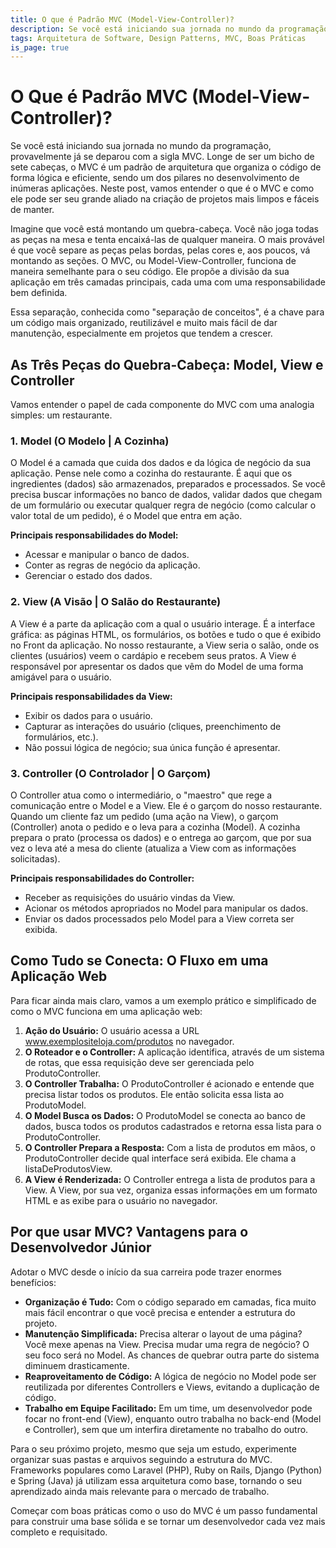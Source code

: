 ```yaml
---
title: O que é Padrão MVC (Model-View-Controller)?
description: Se você está iniciando sua jornada no mundo da programação, provavelmente já se deparou com a sigla "MVC". Neste post, vamos entender o que é o MVC e como ele pode ser seu grande aliado na criação de projetos mais limpos e fáceis de manter.
tags: Arquitetura de Software, Design Patterns, MVC, Boas Práticas
is_page: true
---
```


# O Que é Padrão MVC (Model-View-Controller)?

Se você está iniciando sua jornada no mundo da programação, provavelmente já se deparou com a sigla MVC. Longe de ser um bicho de sete cabeças, o MVC é um padrão de arquitetura que organiza o código de forma lógica e eficiente, sendo um dos pilares no desenvolvimento de inúmeras aplicações. Neste post, vamos entender o que é o MVC e como ele pode ser seu grande aliado na criação de projetos mais limpos e fáceis de manter.

Imagine que você está montando um quebra-cabeça. Você não joga todas as peças na mesa e tenta encaixá-las de qualquer maneira. O mais provável é que você separe as peças pelas bordas, pelas cores e, aos poucos, vá montando as seções. O MVC, ou Model-View-Controller, funciona de maneira semelhante para o seu código. Ele propõe a divisão da sua aplicação em três camadas principais, cada uma com uma responsabilidade bem definida.

Essa separação, conhecida como "separação de conceitos", é a chave para um código mais organizado, reutilizável e muito mais fácil de dar manutenção, especialmente em projetos que tendem a crescer.

## As Três Peças do Quebra-Cabeça: Model, View e Controller

Vamos entender o papel de cada componente do MVC com uma analogia simples: um restaurante.

### 1. Model (O Modelo | A Cozinha)
O Model é a camada que cuida dos dados e da lógica de negócio da sua aplicação. Pense nele como a cozinha do restaurante. É aqui que os ingredientes (dados) são armazenados, preparados e processados. Se você precisa buscar informações no banco de dados, validar dados que chegam de um formulário ou executar qualquer regra de negócio (como calcular o valor total de um pedido), é o Model que entra em ação.

**Principais responsabilidades do Model:**
- Acessar e manipular o banco de dados.
- Conter as regras de negócio da aplicação.
- Gerenciar o estado dos dados.

### 2. View (A Visão | O Salão do Restaurante)
A View é a parte da aplicação com a qual o usuário interage. É a interface gráfica: as páginas HTML, os formulários, os botões e tudo o que é exibido no Front da aplicação. No nosso restaurante, a View seria o salão, onde os clientes (usuários) veem o cardápio e recebem seus pratos. A View é responsável por apresentar os dados que vêm do Model de uma forma amigável para o usuário.

**Principais responsabilidades da View:**
- Exibir os dados para o usuário.
- Capturar as interações do usuário (cliques, preenchimento de formulários, etc.).
- Não possui lógica de negócio; sua única função é apresentar.

### 3. Controller (O Controlador | O Garçom)
O Controller atua como o intermediário, o "maestro" que rege a comunicação entre o Model e a View. Ele é o garçom do nosso restaurante. Quando um cliente faz um pedido (uma ação na View), o garçom (Controller) anota o pedido e o leva para a cozinha (Model). A cozinha prepara o prato (processa os dados) e o entrega ao garçom, que por sua vez o leva até a mesa do cliente (atualiza a View com as informações solicitadas).

**Principais responsabilidades do Controller:**
- Receber as requisições do usuário vindas da View.
- Acionar os métodos apropriados no Model para manipular os dados.
- Enviar os dados processados pelo Model para a View correta ser exibida.

## Como Tudo se Conecta: O Fluxo em uma Aplicação Web

Para ficar ainda mais claro, vamos a um exemplo prático e simplificado de como o MVC funciona em uma aplicação web:

1. **Ação do Usuário:** O usuário acessa a URL www.exemplositeloja.com/produtos no navegador.
2. **O Roteador e o Controller:** A aplicação identifica, através de um sistema de rotas, que essa requisição deve ser gerenciada pelo ProdutoController.
3. **O Controller Trabalha:** O ProdutoController é acionado e entende que precisa listar todos os produtos. Ele então solicita essa lista ao ProdutoModel.
4. **O Model Busca os Dados:** O ProdutoModel se conecta ao banco de dados, busca todos os produtos cadastrados e retorna essa lista para o ProdutoController.
5. **O Controller Prepara a Resposta:** Com a lista de produtos em mãos, o ProdutoController decide qual interface será exibida. Ele chama a listaDeProdutosView.
6. **A View é Renderizada:** O Controller entrega a lista de produtos para a View. A View, por sua vez, organiza essas informações em um formato HTML e as exibe para o usuário no navegador.

## Por que usar MVC? Vantagens para o Desenvolvedor Júnior

Adotar o MVC desde o início da sua carreira pode trazer enormes benefícios:

- **Organização é Tudo:** Com o código separado em camadas, fica muito mais fácil encontrar o que você precisa e entender a estrutura do projeto.
- **Manutenção Simplificada:** Precisa alterar o layout de uma página? Você mexe apenas na View. Precisa mudar uma regra de negócio? O seu foco será no Model. As chances de quebrar outra parte do sistema diminuem drasticamente.
- **Reaproveitamento de Código:** A lógica de negócio no Model pode ser reutilizada por diferentes Controllers e Views, evitando a duplicação de código.
- **Trabalho em Equipe Facilitado:** Em um time, um desenvolvedor pode focar no front-end (View), enquanto outro trabalha no back-end (Model e Controller), sem que um interfira diretamente no trabalho do outro.

Para o seu próximo projeto, mesmo que seja um estudo, experimente organizar suas pastas e arquivos seguindo a estrutura do MVC. Frameworks populares como Laravel (PHP), Ruby on Rails, Django (Python) e Spring (Java) já utilizam essa arquitetura como base, tornando o seu aprendizado ainda mais relevante para o mercado de trabalho.

Começar com boas práticas como o uso do MVC é um passo fundamental para construir uma base sólida e se tornar um desenvolvedor cada vez mais completo e requisitado.
